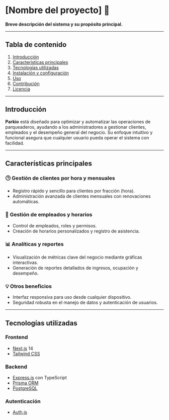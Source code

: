 # **[Nombre del proyecto]** 🚗

**Breve descripción del sistema y su propósito principal.**

---

## **Tabla de contenido**
1. [Introducción](#introducción)
2. [Características principales](#características-principales)
3. [Tecnologías utilizadas](#tecnologías-utilizadas)
4. [Instalación y configuración](#instalación-y-configuración)
5. [Uso](#uso)
6. [Contribución](#contribución)
7. [Licencia](#licencia)


---

## **Introducción**

**Parkio** está diseñado para optimizar y automatizar las operaciones de parqueaderos, ayudando a los administradores a gestionar clientes, empleados y el desempeño general del negocio. Su enfoque intuitivo y funcional asegura que cualquier usuario pueda operar el sistema con facilidad.

---

## **Características principales**

### 🕒 **Gestión de clientes por hora y mensuales**
- Registro rápido y sencillo para clientes por fracción (hora).
- Administración avanzada de clientes mensuales con renovaciones automáticas.

### 👥 **Gestión de empleados y horarios**
- Control de empleados, roles y permisos.
- Creación de horarios personalizados y registro de asistencia.

### 📊 **Analíticas y reportes**
- Visualización de métricas clave del negocio mediante gráficas interactivas.
- Generación de reportes detallados de ingresos, ocupación y desempeño.

### 💡 **Otros beneficios**
- Interfaz responsiva para uso desde cualquier dispositivo.
- Seguridad robusta en el manejo de datos y autenticación de usuarios.

---

## **Tecnologías utilizadas**

### **Frontend**
- [Next.js](https://nextjs.org/) 14  
- [Tailwind CSS](https://tailwindcss.com/)  

### **Backend**
- [Express.js](https://expressjs.com/) con TypeScript  
- [Prisma ORM](https://www.prisma.io/)  
- [PostgreSQL](https://www.postgresql.org/)  

### **Autenticación**
- [Auth.js](https://authjs.dev/)  

